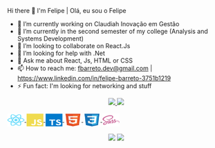 Hi there 👋 I'm Felipe | Olá, eu sou o Felipe

- 🔭 I’m currently working on Claudiah Inovação em Gestão
- 🌱 I’m currently in the second semester of my college (Analysis and Systems Development)
- 👯 I’m looking to collaborate on React.Js
- 🤔 I’m looking for help with .Net
- 💬 Ask me about React, Js, HTML or CSS
- 📫 How to reach me: fbarreto.dev@gmail.com |  https://www.linkedin.com/in/felipe-barreto-3751b1219
- ⚡ Fun fact: I'm looking for networking and stuff

<div align="center">
  <a href="https://github.com/felipe-barreto-dev">
  <img height="180em" src="https://github-readme-stats.vercel.app/api?username=felipe-barreto-dev&show_icons=true&theme=dracula&include_all_commits=true&count_private=true"/>
  <img height="180em" src="https://github-readme-stats.vercel.app/api/top-langs/?username=felipe-barreto-dev&layout=compact&langs_count=7&theme=dracula"/>
</div>


<div style="display: inline_block"><br>
  <img align="center" alt="React" height="30" width="40" src="https://raw.githubusercontent.com/devicons/devicon/master/icons/react/react-original.svg">
  <img align="center" alt="Js" height="30" width="40" src="https://raw.githubusercontent.com/devicons/devicon/master/icons/javascript/javascript-plain.svg">
  <img align="center" alt="Ts" height="30" width="40" src="https://raw.githubusercontent.com/devicons/devicon/master/icons/typescript/typescript-plain.svg">
  <img align="center" alt="HTML" height="30" width="40" src="https://raw.githubusercontent.com/devicons/devicon/master/icons/html5/html5-original.svg">
  <img align="center" alt="CSS" height="30" width="40" src="https://raw.githubusercontent.com/devicons/devicon/master/icons/css3/css3-original.svg">
  <img align="center" alt="SASS" height="30" width="40" src="https://raw.githubusercontent.com/devicons/devicon/master/icons/sass/sass-original.svg">
</div>
<br/>
<div align="center">
  <a href = "mailto:fbarreto.dev@gmail.com"><img src="https://img.shields.io/badge/-Gmail-%23333?style=for-the-badge&logo=gmail&logoColor=white" target="_blank"></a>
  <a href="https://www.linkedin.com/in/felipe-barreto-3751b1219" target="_blank"><img src="https://img.shields.io/badge/-LinkedIn-%230077B5?style=for-the-badge&logo=linkedin&logoColor=white" target="_blank"></a> 
</div>
